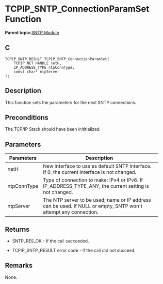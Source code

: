 # TCPIP\_SNTP\_ConnectionParamSet Function

**Parent topic:**[SNTP Module](GUID-832A1C71-21E8-4386-BFCE-18B19538AC01.md)

## C

```
TCPIP_SNTP_RESULT TCPIP_SNTP_ConnectionParamSet(
    TCPIP_NET_HANDLE netH, 
    IP_ADDRESS_TYPE ntpConnType, 
    const char* ntpServer
);
```

## Description

This function sets the parameters for the next SNTP connections.

## Preconditions

The TCP/IP Stack should have been inititialized.

## Parameters

|Parameters|Description|
|----------|-----------|
|netH|New interface to use as default SNTP interface. If 0, the current interface is not changed.|
|ntpConnType|Type of connection to make: IPv4 or IPv6. If IP\_ADDRESS\_TYPE\_ANY, the current setting is not changed.|
|ntpServer|The NTP server to be used; name or IP address can be used. If NULL or empty, SNTP won't attempt any connection.|

## Returns

-   SNTP\_RES\_OK - If the call succeeded.

-   TCPIP\_SNTP\_RESULT error code - If the call did not succeed.


## Remarks

None.


